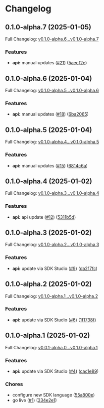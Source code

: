 # Changelog

## 0.1.0-alpha.7 (2025-01-05)

Full Changelog: [v0.1.0-alpha.6...v0.1.0-alpha.7](https://github.com/nestrilabs/nestri-go-sdk/compare/v0.1.0-alpha.6...v0.1.0-alpha.7)

### Features

* **api:** manual updates ([#21](https://github.com/nestrilabs/nestri-go-sdk/issues/21)) ([5aecf2e](https://github.com/nestrilabs/nestri-go-sdk/commit/5aecf2e333d5ca0653bf0c3e196e8a3d6c8a9f88))

## 0.1.0-alpha.6 (2025-01-04)

Full Changelog: [v0.1.0-alpha.5...v0.1.0-alpha.6](https://github.com/nestrilabs/nestri-go-sdk/compare/v0.1.0-alpha.5...v0.1.0-alpha.6)

### Features

* **api:** manual updates ([#18](https://github.com/nestrilabs/nestri-go-sdk/issues/18)) ([6ba2065](https://github.com/nestrilabs/nestri-go-sdk/commit/6ba20654eae8f274b747d1de59f263fbf02a4af0))

## 0.1.0-alpha.5 (2025-01-04)

Full Changelog: [v0.1.0-alpha.4...v0.1.0-alpha.5](https://github.com/nestrilabs/nestri-go-sdk/compare/v0.1.0-alpha.4...v0.1.0-alpha.5)

### Features

* **api:** manual updates ([#15](https://github.com/nestrilabs/nestri-go-sdk/issues/15)) ([6814c6a](https://github.com/nestrilabs/nestri-go-sdk/commit/6814c6ac77baef62dd7a187c7947b762b739d466))

## 0.1.0-alpha.4 (2025-01-02)

Full Changelog: [v0.1.0-alpha.3...v0.1.0-alpha.4](https://github.com/nestrilabs/nestri-go-sdk/compare/v0.1.0-alpha.3...v0.1.0-alpha.4)

### Features

* **api:** api update ([#12](https://github.com/nestrilabs/nestri-go-sdk/issues/12)) ([5311b5d](https://github.com/nestrilabs/nestri-go-sdk/commit/5311b5d9effcca9343c8c8f14bd198ddb6ff146f))

## 0.1.0-alpha.3 (2025-01-02)

Full Changelog: [v0.1.0-alpha.2...v0.1.0-alpha.3](https://github.com/nestrilabs/nestri-go-sdk/compare/v0.1.0-alpha.2...v0.1.0-alpha.3)

### Features

* **api:** update via SDK Studio ([#9](https://github.com/nestrilabs/nestri-go-sdk/issues/9)) ([da217fc](https://github.com/nestrilabs/nestri-go-sdk/commit/da217fcde6d35c55ea86b7fc1293b9b22bbea939))

## 0.1.0-alpha.2 (2025-01-02)

Full Changelog: [v0.1.0-alpha.1...v0.1.0-alpha.2](https://github.com/nestrilabs/nestri-go-sdk/compare/v0.1.0-alpha.1...v0.1.0-alpha.2)

### Features

* **api:** update via SDK Studio ([#6](https://github.com/nestrilabs/nestri-go-sdk/issues/6)) ([1f1738f](https://github.com/nestrilabs/nestri-go-sdk/commit/1f1738fd8d2cbae1f10a9e16ecd47ed8c294090d))

## 0.1.0-alpha.1 (2025-01-02)

Full Changelog: [v0.0.1-alpha.0...v0.1.0-alpha.1](https://github.com/nestrilabs/nestri-go-sdk/compare/v0.0.1-alpha.0...v0.1.0-alpha.1)

### Features

* **api:** update via SDK Studio ([#4](https://github.com/nestrilabs/nestri-go-sdk/issues/4)) ([cac1e89](https://github.com/nestrilabs/nestri-go-sdk/commit/cac1e89a08abbf8f4c3c2b013036237ca43fc9b0))


### Chores

* configure new SDK language ([55a800e](https://github.com/nestrilabs/nestri-go-sdk/commit/55a800e19900f0f5806ec2e7a3e8302679afccb4))
* go live ([#1](https://github.com/nestrilabs/nestri-go-sdk/issues/1)) ([334e2e1](https://github.com/nestrilabs/nestri-go-sdk/commit/334e2e1de167ffd7627fd97ec4870416b1eaafe7))
